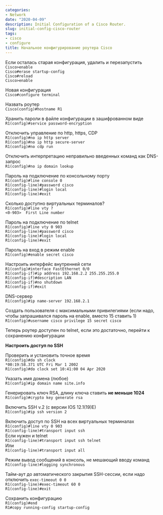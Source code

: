 ```yaml
---
categories:
- Network
date: "2020-04-09"
description: Initial Configuration of a Cisco Router.
slug: initial-config-cisco-router
tags:
- cisco
- configure
title: Начальное конфигурирование роутера Cisco
---
```


Если осталась старая конфигурация, удалить и перезапустить  
`Cisco>enable`  
`Cisco#erase startup-config`  
`Cisco#reload`  
`Cisco>enable`  
  
Новая конфигурация  
`Cisco#configure terminal`  
  
Назвать роутер  
`Cisco(config)#hostname R1`  
  
Хранить пароли в файле конфигурации в зашифрованном виде  
`R1(config)#service password-encryption`  
  
Отключить управление по http, https, CDP  
`R1(config)#no ip http server`  
`R1(config)#no ip http secure-server`  
`R1(config)#no cdp run`  
  
Отключить интерпретацию неправильно введенных команд как DNS-запрос  
`R1(config)#no ip domain lookup`  

Пароль на подключение по консольному порту  
`R1(config)#line console 0`  
`R1(config-line)#password cisco`  
`R1(config-line)#login local`  
`R1(config-line)#exit`  
  
Сколько доступно виртуальных терминалов?  
`R1(config)#line vty ?`  
`<0-903>  First Line number`  
  
Пароль на подключение по telnet  
`R1(config)#line vty 0 903`  
`R1(config-line)#password cisco`  
`R1(config-line)#login local`  
`R1(config-line)#exit`  
  
Пароль на вход в режим enable  
`R1(config)#enable secret cisco`  
  
Настроить интерфейс внутренней сети  
`R1(config)#interface FastEthernet 0/0`  
`R1(config-if)#ip address 192.168.2.2 255.255.255.0`  
`R1(config-if)#description LAN`  
`R1(config-if)#no shutdown`  
`R1(config-if)#exit`  
  
DNS-сервер  
`R1(config)#ip name-server 192.168.2.1`  
  
Создать пользователя с максимальными привилегиями (если надо, чтобы запрашивался пароль на enable, вместо 15 ставить 1)   
`R1(config)#username cisco privilege 15 secret cisco`  
  
Теперь роутер доступен по telnet, если это достаточно, перейти к сохранению конфигурации  
  
__Настроить доступ по SSH__  
    
Проверить и установить точное время  
`R1(config)#do sh clock`  
`*00:19:58.371 UTC Fri Mar 1 2002`  
`R1(config)#do clock set 10:41:00 04 Apr 2020`  
  
Указать имя домена (любое)  
`R1(config)#ip domain name site.info`  
  
Генерировать ключ RSA, длину ключа ставить __не меньше 1024__  
`R1(config)#crypto key generate rsa`  
  
Включить SSH v.2 (с версии IOS 12.1(19)E)  
`R1(config)#ip ssh version 2`  
  
Включить доступ по SSH на всех виртуальных терминалах  
`R1(config)#line vty 0 903`  
`R1(config-line)#transport input ssh`  
Если нужен и telnet  
`R1(config-line)#transport input ssh telnet`  
Или  
`R1(config-line)#transport input all`   
  
Режим вывод сообщений в консоль, не мешающий вводу команд  
`R1(config-line)#logging synchronous`  
  
Тайм-аут до автоматического закрытия SSH-сессии, если надо отключить `exec-timeout 0 0`  
`R1(config-line)#exec-timeout 60 0`  
`R1(config-line)#exit`  
  
Сохранить конфигурацию  
`R1(config)#end`  
`R1#copy running-config startup-config`  
